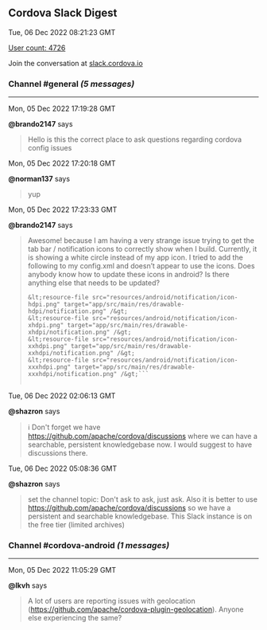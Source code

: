 ## Cordova Slack Digest
Tue, 06 Dec 2022 08:21:23 GMT

[User count: 4726](https://cordova.slack.com/)


Join the conversation at [slack.cordova.io](http://slack.cordova.io/)

### __Channel #general__ _(5 messages)_
---

Mon, 05 Dec 2022 17:19:28 GMT

__@brando2147__ says 
> Hello is this the correct place to ask questions regarding cordova config issues
> 

Mon, 05 Dec 2022 17:20:18 GMT

__@norman137__ says 
> yup
> 

Mon, 05 Dec 2022 17:23:33 GMT

__@brando2147__ says 
> Awesome! because I am having a very strange issue trying to get the tab bar / notification icons to correctly show when I build. Currently, it is showing a white circle instead of my app icon. I tried to add the following to my config.xml and doesn’t appear to use the icons. Does anybody know how to update these icons in android? Is there anything else that needs to be updated?
> 
> ``` &lt;resource-file src="resources/android/notification/icon-mdpi.png" target="app/src/main/res/drawable-mdpi/notification.png" /&gt;
> &lt;resource-file src="resources/android/notification/icon-hdpi.png" target="app/src/main/res/drawable-hdpi/notification.png" /&gt;
> &lt;resource-file src="resources/android/notification/icon-xhdpi.png" target="app/src/main/res/drawable-xhdpi/notification.png" /&gt;
> &lt;resource-file src="resources/android/notification/icon-xxhdpi.png" target="app/src/main/res/drawable-xxhdpi/notification.png" /&gt;
> &lt;resource-file src="resources/android/notification/icon-xxxhdpi.png" target="app/src/main/res/drawable-xxxhdpi/notification.png" /&gt;```
> 
> 

Tue, 06 Dec 2022 02:06:13 GMT

__@shazron__ says 
> ℹ️ Don't forget we have <https://github.com/apache/cordova/discussions> where we can have a searchable, persistent knowledgebase now. I would suggest to have discussions there.
> 

Tue, 06 Dec 2022 05:08:36 GMT

__@shazron__ says 
> set the channel topic: Don't ask to ask, just ask. Also it is better to use <https://github.com/apache/cordova/discussions> so we have a persistent and searchable knowledgebase. This Slack instance is on the free tier (limited archives)
> 

### __Channel #cordova-android__ _(1 messages)_
---

Mon, 05 Dec 2022 11:05:29 GMT

__@lkvh__ says 
> A lot of users are reporting issues with geolocation (<https://github.com/apache/cordova-plugin-geolocation>). Anyone else experiencing the same?
> 
